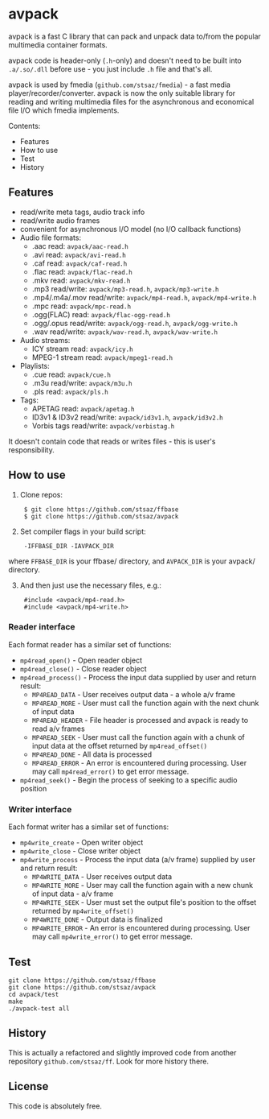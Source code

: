 # avpack

avpack is a fast C library that can pack and unpack data to/from the popular multimedia container formats.

avpack code is header-only (`.h`-only) and doesn't need to be built into `.a/.so/.dll` before use - you just include `.h` file and that's all.

avpack is used by fmedia (`github.com/stsaz/fmedia`) - a fast media player/recorder/converter.
avpack is now the only suitable library for reading and writing multimedia files for the asynchronous and economical file I/O which fmedia implements.

Contents:
* Features
* How to use
* Test
* History


## Features

* read/write meta tags, audio track info
* read/write audio frames
* convenient for asynchronous I/O model (no I/O callback functions)
* Audio file formats:
	* .aac read: `avpack/aac-read.h`
	* .avi read: `avpack/avi-read.h`
	* .caf read: `avpack/caf-read.h`
	* .flac read: `avpack/flac-read.h`
	* .mkv read: `avpack/mkv-read.h`
	* .mp3 read/write: `avpack/mp3-read.h`, `avpack/mp3-write.h`
	* .mp4/.m4a/.mov read/write: `avpack/mp4-read.h`, `avpack/mp4-write.h`
	* .mpc read: `avpack/mpc-read.h`
	* .ogg(FLAC) read: `avpack/flac-ogg-read.h`
	* .ogg/.opus read/write: `avpack/ogg-read.h`, `avpack/ogg-write.h`
	* .wav read/write: `avpack/wav-read.h`, `avpack/wav-write.h`
* Audio streams:
	* ICY stream read: `avpack/icy.h`
	* MPEG-1 stream read: `avpack/mpeg1-read.h`
* Playlists:
	* .cue read: `avpack/cue.h`
	* .m3u read/write: `avpack/m3u.h`
	* .pls read: `avpack/pls.h`
* Tags:
	* APETAG read: `avpack/apetag.h`
	* ID3v1 & ID3v2 read/write: `avpack/id3v1.h`, `avpack/id3v2.h`
	* Vorbis tags read/write: `avpack/vorbistag.h`

It doesn't contain code that reads or writes files - this is user's responsibility.


## How to use

1. Clone repos:

		$ git clone https://github.com/stsaz/ffbase
		$ git clone https://github.com/stsaz/avpack

2. Set compiler flags in your build script:

		-IFFBASE_DIR -IAVPACK_DIR

where `FFBASE_DIR` is your ffbase/ directory,
and `AVPACK_DIR` is your avpack/ directory.

3. And then just use the necessary files, e.g.:

		#include <avpack/mp4-read.h>
		#include <avpack/mp4-write.h>


### Reader interface

Each format reader has a similar set of functions:

* `mp4read_open()` - Open reader object
* `mp4read_close()` - Close reader object
* `mp4read_process()` - Process the input data supplied by user and return result:
	* `MP4READ_DATA` - User receives output data - a whole a/v frame
	* `MP4READ_MORE` - User must call the function again with the next chunk of input data
	* `MP4READ_HEADER` - File header is processed and avpack is ready to read a/v frames
	* `MP4READ_SEEK` - User must call the function again with a chunk of input data at the offset returned by `mp4read_offset()`
	* `MP4READ_DONE` - All data is processed
	* `MP4READ_ERROR` - An error is encountered during processing.  User may call `mp4read_error()` to get error message.
* `mp4read_seek()` - Begin the process of seeking to a specific audio position


### Writer interface

Each format writer has a similar set of functions:

* `mp4write_create` - Open writer object
* `mp4write_close` - Close writer object
* `mp4write_process` - Process the input data (a/v frame) supplied by user and return result:
	* `MP4WRITE_DATA` - User receives output data
	* `MP4WRITE_MORE` - User may call the function again with a new chunk of input data - a/v frame
	* `MP4WRITE_SEEK` - User must set the output file's position to the offset returned by `mp4write_offset()`
	* `MP4WRITE_DONE` - Output data is finalized
	* `MP4WRITE_ERROR` - An error is encountered during processing.  User may call `mp4write_error()` to get error message.


## Test

	git clone https://github.com/stsaz/ffbase
	git clone https://github.com/stsaz/avpack
	cd avpack/test
	make
	./avpack-test all


## History

This is actually a refactored and slightly improved code from another repository `github.com/stsaz/ff`.
Look for more history there.


## License

This code is absolutely free.
